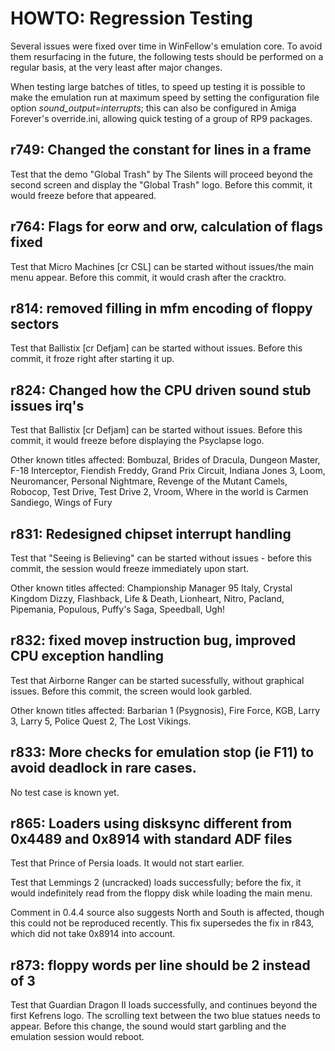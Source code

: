 HOWTO: Regression Testing
===================================================

Several issues were fixed over time in WinFellow's emulation core. 
To avoid them resurfacing in the future, the following tests should be performed 
on a regular basis, at the very least after major changes.

When testing large batches of titles, to speed up testing it is possible to make
the emulation run at maximum speed by setting the configuration file option
_sound_output=interrupts_; this can also be configured in Amiga Forever's 
override.ini, allowing quick testing of a group of RP9 packages.

r749: Changed the constant for lines in a frame
-----------------------------------------------
Test that the demo "Global Trash" by The Silents will proceed beyond the second
screen and display the "Global Trash" logo. Before this commit, it would freeze
before that appeared.

r764: Flags for eorw and orw, calculation of flags fixed
--------------------------------------------------------
Test that Micro Machines [cr CSL] can be started without issues/the main menu
appear. Before this commit, it would crash after the cracktro.

r814: removed filling in mfm encoding of floppy sectors
-------------------------------------------------------
Test that Ballistix [cr Defjam] can be started without issues. Before this commit,
it froze right after starting it up.

r824: Changed how the CPU driven sound stub issues irq's
--------------------------------------------------------
Test that Ballistix [cr Defjam] can be started without issues. Before this commit,
it would freeze before displaying the Psyclapse logo.

Other known titles affected:
Bombuzal, Brides of Dracula, Dungeon Master, F-18 Interceptor,
Fiendish Freddy, Grand Prix Circuit, Indiana Jones 3,
Loom, Neuromancer, Personal Nightmare, 
Revenge of the Mutant Camels, Robocop, Test Drive,
Test Drive 2, Vroom, Where in the world is Carmen Sandiego,
Wings of Fury

r831: Redesigned chipset interrupt handling
-------------------------------------------
Test that "Seeing is Believing" can be started without issues - 
before this commit, the session would freeze immediately upon start.

Other known titles affected:
Championship Manager 95 Italy, Crystal Kingdom Dizzy, Flashback,
Life & Death, Lionheart, Nitro, Pacland, Pipemania, Populous,
Puffy's Saga, Speedball, Ugh!

r832: fixed movep instruction bug, improved CPU exception handling
------------------------------------------------------------------
Test that Airborne Ranger can be started sucessfully, without graphical issues.
Before this commit, the screen would look garbled.

Other known titles affected:
Barbarian 1 (Psygnosis), Fire Force, KGB, Larry 3, Larry 5, Police Quest 2,
The Lost Vikings.

r833: More checks for emulation stop (ie F11) to avoid deadlock in rare cases.
------------------------------------------------------------------------------
No test case is known yet.

r865: Loaders using disksync different from 0x4489 and 0x8914 with standard ADF files
-------------------------------------------------------------------------------------
Test that Prince of Persia loads. It would not start earlier.

Test that Lemmings 2 (uncracked) loads successfully; before the fix, it would
indefinitely read from the floppy disk while loading the main menu.

Comment in 0.4.4 source also suggests North and South is affected, though this could not be
reproduced recently. This fix supersedes the fix in r843, which did not take 0x8914 into 
account.

r873: floppy words per line should be 2 instead of 3
----------------------------------------------------
Test that Guardian Dragon II loads successfully, and continues beyond the first Kefrens logo.
The scrolling text between the two blue statues needs to appear. Before this change, the
sound would start garbling and the emulation session would reboot.

